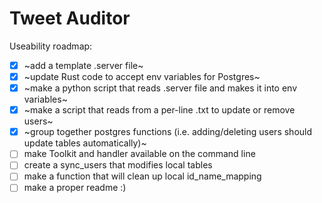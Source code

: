 # Tweet Auditor

Useability roadmap:
- [x] ~add a template .server file~
- [x] ~update Rust code to accept env variables for Postgres~
- [x] ~make a python script that reads .server file and makes it into env variables~
- [x] ~make a script that reads from a per-line .txt to update or remove users~
- [x] ~group together postgres functions (i.e. adding/deleting users should update tables automatically)~
- [ ] make Toolkit and handler available on the command line
- [ ] create a sync_users that modifies local tables
- [ ] make a function that will clean up local id_name_mapping
- [ ] make a proper readme :)
